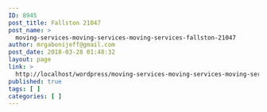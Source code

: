 ```yaml
---
ID: 8945
post_title: Fallston 21047
post_name: >
  moving-services-moving-services-moving-services-fallston-21047
author: mrgabonijeff@gmail.com
post_date: 2018-03-28 01:48:32
layout: page
link: >
  http://localhost/wordpress/moving-services-moving-services-moving-services-fallston-21047/
published: true
tags: [ ]
categories: [ ]
---
```

